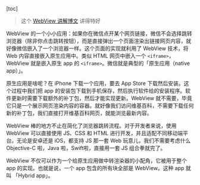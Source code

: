 [toc]

> 这个 [WebView 讲解博文](https://www.kirupa.com/apps/webview.htm) 讲得特好

WebView 的一个小小应用：如果你在微信点开某个网页链接，微信不会选择跳转浏览器（除非你点击跳转按钮），而是直接弹出一个页面渲染出链接网页内容，就好像微信嵌入了一个浏览器一样。这个页面的实现就利用了 WebView 技术，将 Web 内容直接嵌入原生应用中。类似 HTML 网页中嵌入一个 `<iframe>`，WebView 就是嵌入原生 app 的 `<iframe>`。微信就是典型的「原生应用（native app）」。

原生应用是啥呢？在 iPhone 下载一个应用，要去 App Store 下载然后安装。这个过程中我们把 app 的安装包下载到手机保存，然后执行软件给的安装程序。软件更新时需要下载额外的补丁包，然后才能实现更新。WebView 就不需要，毕竟它只是一个展示网页渲染内容的容器。就好像我们访问维基百科，不需要下载任何新的补丁包，我们直接打开维基百科网页，就能浏览最新内容。

WebView 棒的地方不止在简化了浏览器跳转流程。对于开发者来说，使用 WebView 可以直接使用 JS、CSS 和 HTML 进行开发，并且适配不同移动端平台。无论是安卓还是 iOS，都支持 JS 那一套 Web 玩意儿，我们不需要考虑什么 Objective-C 啦，Java 啦，Swift啦，直接用一套 JS 组合拳就完了。

WebView 不仅可以作为一个给原生应用做中转渲染器的小配角，它被用于整个 app 的实现。也就是说，一个 app 包含的所有块全部是 WebView。这种 app 就叫 「Hybrid app」。